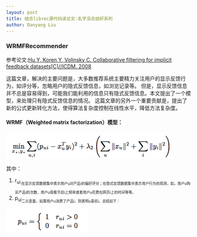 ```yaml
---
layout: post
title: 结合librec源代码读论文:名字没总结好系列
author: Danyang Liu
---
```


### WRMFRecommender

参考论文:[Hu Y, Koren Y, Volinsky C. Collaborative filtering for implicit feedback datasets[C]//ICDM. 2008
](http://ieeexplore.ieee.org/abstract/document/4781121/)

这篇文章，解决的主要问题是，大多数推荐系统主要精力关注用户的显示反馈行为，如评分等，忽略用户的隐式反馈信息，如浏览记录等。
但是，显示反馈信息并不总是容易得到，可能我们能利用的信息只有隐式反馈信息。本文提出了一个模型，来处理只有隐式反馈信息的情况。
这篇文章的另外一个重要贡献是，提出了新的公式更新转化方法，使得算法复杂度控制在线性水平，降低方法复杂度。

#### WRMF（Weighted matrix factorization）模型：

![1](../images/alg/other/wrmf/w1.png)

其中：
1. r<sub>ui<sub>:在显示反馈数据集中表示用户u对产品i的偏好评分；在隐式反馈数据集中表示用户行为的观测，如，用户u购买产品i的次数、用户u观看节目i上频率或者用户u花费在网页i上的时间等等。
2. p<sub>ui<sub>二元变量，如果用户u消费了产品i，则表明u喜欢i。总结如下：

![2](../images/alg/other/wrmf/w2.png)


